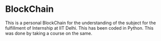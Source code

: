 # BlockChain

This is a personal BlockChain for the understanding of the subject for the fulfillment of Internship at IIT Delhi. This has been coded in Python. This was done by taking a course on the same.
